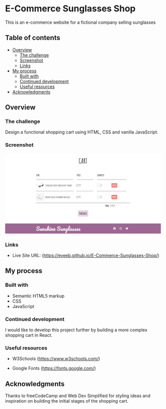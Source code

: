 # E-Commerce Sunglasses Shop

This is an e-commerce website for a fictional company selling sunglasses

## Table of contents

- [Overview](#overview)
  - [The challenge](#the-challenge)
  - [Screenshot](#screenshot)
  - [Links](#links)
- [My process](#my-process)
  - [Built with](#built-with)
  - [Continued development](#continued-development)
  - [Useful resources](#useful-resources)
- [Acknowledgments](#acknowledgments)

## Overview

### The challenge

Design a functional shopping cart using HTML, CSS and vanilla JavaScript.

### Screenshot

![Screenshot](screenshot.png)

### Links

- Live Site URL: (https://eveeb.github.io/E-Commerce-Sunglasses-Shop/)

## My process

### Built with

- Semantic HTML5 markup
- CSS
- JavaScript

### Continued development

I would like to develop this project further by building a more complex shopping cart in React.

### Useful resources

- W3Schools (https://www.w3schools.com/)

- Google Fonts (https://fonts.google.com/)

## Acknowledgments

Thanks to freeCodeCamp and Web Dev Simplified for styling ideas and inspiration on building the initial stages of the shopping cart.
